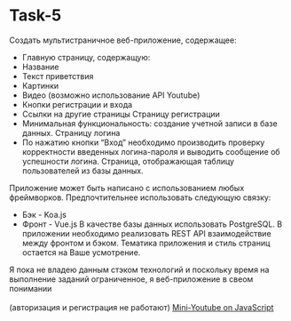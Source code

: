 # Task-5

Создать мультистраничное веб-приложение, содержащее: 
- Главную страницу, содержащую:
- Название
- Текст приветствия
- Картинки
- Видео (возможно использование API Youtube)
- Кнопки регистрации и входа
- Ссылки на другие страницы
Страницу регистрации
- Минимальная функциональность: создание учетной записи в базе данных.
Страницу логина
- По нажатию кнопки “Вход” необходимо производить проверку корректности введенных логина-пароля и выводить сообщение об успешности логина.
Страница, отображающая таблицу пользователей из базы данных.

Приложение может быть написано с использованием любых фреймворков. Предпочтительнее использовать следующую связку: 
- Бэк - Koa.js
- Фронт - Vue.js
В качестве базы данных использовать PostgreSQL.
В приложении необходимо реализовать REST API взаимодействие между фронтом и бэком.
Тематика приложения и стиль страниц остается на Ваше усмотрение.


Я пока не владею данным стэком технологий и поскольку время на выполнение заданий ограниченное, я веб-приложение в свеом понимании
<br><br>
(авторизация и регистрация не работают)
[Mini-Youtube on JavaScript](https://perekopskyi.github.io/task5-miniYoutube/ "перейти на страницу приложения")
